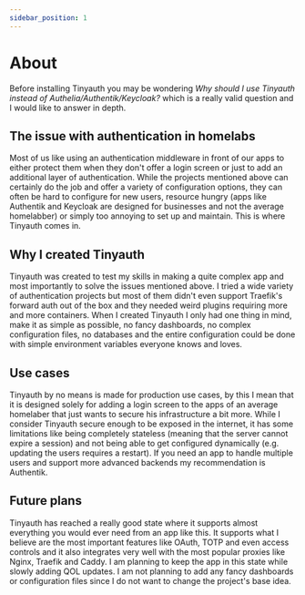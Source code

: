 ```yaml
---
sidebar_position: 1
---
```


# About

Before installing Tinyauth you may be wondering _Why should I use Tinyauth instead of Authelia/Authentik/Keycloak?_ which is a really valid question and I would like to answer in depth.

## The issue with authentication in homelabs

Most of us like using an authentication middleware in front of our apps to either protect them when they don't offer a login screen or just to add an additional layer of authentication. While the projects mentioned above can certainly do the job and offer a variety of configuration options, they can often be hard to configure for new users, resource hungry (apps like Authentik and Keycloak are designed for businesses and not the average homelabber) or simply too annoying to set up and maintain. This is where Tinyauth comes in.

## Why I created Tinyauth

Tinyauth was created to test my skills in making a quite complex app and most importantly to solve the issues mentioned above. I tried a wide variety of authentication projects but most of them didn't even support Traefik's forward auth out of the box and they needed weird plugins requiring more and more containers. When I created Tinyauth I only had one thing in mind, make it as simple as possible, no fancy dashboards, no complex configuration files, no databases and the entire configuration could be done with simple environment variables everyone knows and loves.

## Use cases

Tinyauth by no means is made for production use cases, by this I mean that it is designed solely for adding a login screen to the apps of an average homelaber that just wants to secure his infrastructure a bit more. While I consider Tinyauth secure enough to be exposed in the internet, it has some limitations like being completely stateless (meaning that the server cannot expire a session) and not being able to get configured dynamically (e.g. updating the users requires a restart). If you need an app to handle multiple users and support more advanced backends my recommendation is Authentik.

## Future plans

Tinyauth has reached a really good state where it supports almost everything you would ever need from an app like this. It supports what I believe are the most important features like OAuth, TOTP and even access controls and it also integrates very well with the most popular proxies like Nginx, Traefik and Caddy. I am planning to keep the app in this state while slowly adding QOL updates. I am not planning to add any fancy dashboards or configuration files since I do not want to change the project's base idea.
